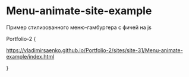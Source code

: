 # Menu-animate-site-example
 
Пример стилизованного меню-гамбургера с фичей на js

Portfolio-2 {

https://vladimirsaenko.github.io/Portfolio-2/sites/site-31/Menu-animate-example/index.html

}

